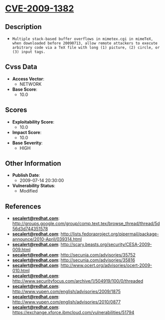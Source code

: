 
# [CVE-2009-1382](http://groups.google.com/group/comp.text.tex/browse_thread/thread/5d56d3d744351578)

## Description

- `Multiple stack-based buffer overflows in mimetex.cgi in mimeTeX, when downloaded before 20090713, allow remote attackers to execute arbitrary code via a TeX file with long (1) picture, (2) circle, or (3) input tags.`

## Cvss Data

- **Access Vector**:
  - NETWORK
- **Base Score**:
  - 10.0

## Scores

- **Exploitability Score**:
  - 10.0
- **Impact Score**:
  - 10.0
- **Base Severity**:
  - HIGH

## Other Information

- **Publish Date**:
  - 2009-07-14 20:30:00
- **Vulnerability Status**:
  - Modified

## References

- **secalert@redhat.com**: http://groups.google.com/group/comp.text.tex/browse_thread/thread/5d56d3d744351578
- **secalert@redhat.com**: http://lists.fedoraproject.org/pipermail/package-announce/2010-April/039314.html
- **secalert@redhat.com**: http://scary.beasts.org/security/CESA-2009-009.html
- **secalert@redhat.com**: http://secunia.com/advisories/35752
- **secalert@redhat.com**: http://secunia.com/advisories/35816
- **secalert@redhat.com**: http://www.ocert.org/advisories/ocert-2009-010.html
- **secalert@redhat.com**: http://www.securityfocus.com/archive/1/504919/100/0/threaded
- **secalert@redhat.com**: http://www.vupen.com/english/advisories/2009/1875
- **secalert@redhat.com**: http://www.vupen.com/english/advisories/2010/0877
- **secalert@redhat.com**: https://exchange.xforce.ibmcloud.com/vulnerabilities/51794

